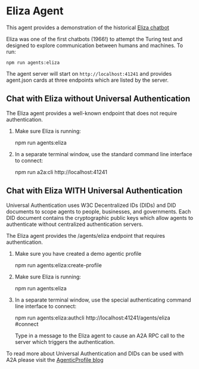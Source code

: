 # Eliza Agent

This agent provides a demonstration of the historical [Eliza chatbot](https://en.wikipedia.org/wiki/ELIZA)

Eliza was one of the first chatbots (1966!) to attempt the Turing test and designed to explore communication between humans and machines. To run:

    npm run agents:eliza

The agent server will start on `http://localhost:41241` and provides agent.json cards at three endpoints which are listed by the server.


## Chat with Eliza without Universal Authentication

The Eliza agent provides a well-known endpoint that does not require authentication.

1. Make sure Eliza is running:

    npm run agents:eliza

2. In a separate terminal window, use the standard command line interface to connect:

    npm run a2a:cli http://localhost:41241


## Chat with Eliza WITH Universal Authentication

Universal Authentication uses W3C Decentralized IDs (DIDs) and DID documents to scope agents to people, businesses, and governments.  Each DID document contains the cryptographic public keys which allow agents to authenticate without centralized authentication servers.

The Eliza agent provides the /agents/eliza endpoint that requires authentication.

1. Make sure you have created a demo agentic profile

    npm run agents:eliza:create-profile

2. Make sure Eliza is running:

    npm run agents:eliza

3. In a separate terminal window, use the special authenticating command line interface to connect:

    npm run agents:eliza:authcli http://localhost:41241/agents/eliza #connect

    Type in a message to the Eliza agent to cause an A2A RPC call to the server which triggers the authentication.

To read more about Universal Authentication and DIDs can be used with A2A please visit the [AgenticProfile blog](https://agenticprofile.ai)
